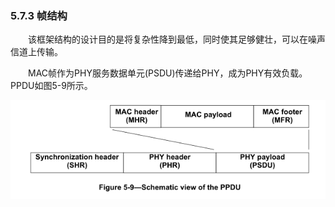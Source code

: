 ### 5.7.3 帧结构

　　该框架结构的设计目的是将复杂性降到最低，同时使其足够健壮，可以在噪声信道上传输。

　　MAC帧作为PHY服务数据单元\(PSDU\)传递给PHY，成为PHY有效负载。PPDU如图5-9所示。

![](/image/5-9.png)

